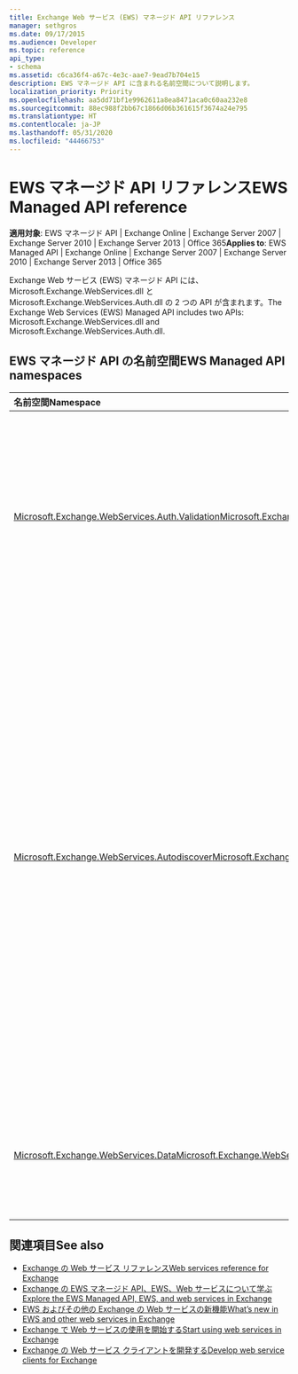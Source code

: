 ```yaml
---
title: Exchange Web サービス (EWS) マネージド API リファレンス
manager: sethgros
ms.date: 09/17/2015
ms.audience: Developer
ms.topic: reference
api_type:
- schema
ms.assetid: c6ca36f4-a67c-4e3c-aae7-9ead7b704e15
description: EWS マネージド API に含まれる名前空間について説明します。
localization_priority: Priority
ms.openlocfilehash: aa5dd71bf1e9962611a8ea8471aca0c60aa232e8
ms.sourcegitcommit: 88ec988f2bb67c1866d06b361615f3674a24e795
ms.translationtype: HT
ms.contentlocale: ja-JP
ms.lasthandoff: 05/31/2020
ms.locfileid: "44466753"
---
```

# <a name="ews-managed-api-reference"></a><span data-ttu-id="0cc76-103">EWS マネージド API リファレンス</span><span class="sxs-lookup"><span data-stu-id="0cc76-103">EWS Managed API reference</span></span>

<span data-ttu-id="0cc76-104">**適用対象**: EWS マネージド API | Exchange Online | Exchange Server 2007 | Exchange Server 2010 | Exchange Server 2013 | Office 365</span><span class="sxs-lookup"><span data-stu-id="0cc76-104">**Applies to**: EWS Managed API | Exchange Online | Exchange Server 2007 | Exchange Server 2010 | Exchange Server 2013 | Office 365</span></span>

<span data-ttu-id="0cc76-105">Exchange Web サービス (EWS) マネージド API には、Microsoft.Exchange.WebServices.dll と Microsoft.Exchange.WebServices.Auth.dll の 2 つの API が含まれます。</span><span class="sxs-lookup"><span data-stu-id="0cc76-105">The Exchange Web Services (EWS) Managed API includes two APIs: Microsoft.Exchange.WebServices.dll and Microsoft.Exchange.WebServices.Auth.dll.</span></span>

## <a name="ews-managed-api-namespaces"></a><span data-ttu-id="0cc76-106">EWS マネージド API の名前空間</span><span class="sxs-lookup"><span data-stu-id="0cc76-106">EWS Managed API namespaces</span></span>

|<span data-ttu-id="0cc76-107">名前空間</span><span class="sxs-lookup"><span data-stu-id="0cc76-107">Namespace</span></span> |<span data-ttu-id="0cc76-108">説明</span><span class="sxs-lookup"><span data-stu-id="0cc76-108">Description</span></span> |
|:---------|:-----------|
|[<span data-ttu-id="0cc76-109">Microsoft.Exchange.WebServices.Auth.Validation</span><span class="sxs-lookup"><span data-stu-id="0cc76-109">Microsoft.Exchange.WebServices.Auth.Validation</span></span>](https://docs.microsoft.com/dotnet/api/microsoft.exchange.webservices.auth.validation?view=exchange-ews-api) |<span data-ttu-id="0cc76-110">Exchange サーバーから送信されたユーザー ID のトークンの検証に使用されるタイプとメソッドが含まれています。</span><span class="sxs-lookup"><span data-stu-id="0cc76-110">Contains types and methods that are used to validate user identity tokens sent from an Exchange server.</span></span> <span data-ttu-id="0cc76-111">Microsoft.Exchange.WebServices.Auth.Validation 名前空間は、Exchange Online および Exchange Server 2013 以降のバージョンの Exchange を対象とするクライアントに適用されます。</span><span class="sxs-lookup"><span data-stu-id="0cc76-111">The Microsoft.Exchange.WebServices.Auth.Validation namespace is applicable to clients that target Exchange Online and versions of Exchange starting with Exchange Server 2013.</span></span> <span data-ttu-id="0cc76-112">この名前空間は、Microsoft.Exchange.WebServices.Auth.dll API に含まれています。</span><span class="sxs-lookup"><span data-stu-id="0cc76-112">This namespace is included in the Microsoft.Exchange.WebServices.Auth.dll API.</span></span>|
|[<span data-ttu-id="0cc76-113">Microsoft.Exchange.WebServices.Autodiscover</span><span class="sxs-lookup"><span data-stu-id="0cc76-113">Microsoft.Exchange.WebServices.Autodiscover</span></span>](https://docs.microsoft.com/dotnet/api/microsoft.exchange.webservices.autodiscover?view=exchange-ews-api)|<span data-ttu-id="0cc76-114">Exchange Server によってホストされる自動検出サービスとの通信に使用されるタイプが含まれています。</span><span class="sxs-lookup"><span data-stu-id="0cc76-114">Contains types that are used to communicate with the Autodiscover service that is hosted by an Exchange Server.</span></span> <span data-ttu-id="0cc76-115">Active Directory Domain Services (AD DS) でサービス接続ポイント オブジェクトを検索する際にも、この名前空間を使用します。</span><span class="sxs-lookup"><span data-stu-id="0cc76-115">This namespace is also used to look up service connection point objects in Active Directory Doman Services (AD DS).</span></span> <span data-ttu-id="0cc76-116">自動検出サービスは EWS クライアントに構成情報を提供します。</span><span class="sxs-lookup"><span data-stu-id="0cc76-116">The Autodiscover services provide configuration information to EWS clients.</span></span> <span data-ttu-id="0cc76-117">これにより、クライアントは該当するサービスの URL を対象にすることができます。</span><span class="sxs-lookup"><span data-stu-id="0cc76-117">This enables the clients to target the appropriate service URL.</span></span><br/><br/><span data-ttu-id="0cc76-118">クライアントがドメインに結合されている場合、あるいは Exchange Server 2010 で導入された SOAP 自動検出エンドポイントである場合は、この名前空間の機能を活用して、Microsoft Exchange Server 2007 で導入された POX 自動検出サービスを適用対象とし、サービス接続ポイント オブジェクトの検索を行うことができます。</span><span class="sxs-lookup"><span data-stu-id="0cc76-118">The namespace functionality can be used to target the POX Autodiscover service introduced in Microsoft Exchange Server 2007, the service connection point object lookup if the client is domain joined, or the SOAP Autodiscover endpoint introduced in Exchange Server 2010.</span></span> <span data-ttu-id="0cc76-119">この名前空間の主なタイプは [AutodiscoverService クラス](https://docs.microsoft.com/dotnet/api/microsoft.exchange.webservices.autodiscover.autodiscoverservice?view=exchange-ews-api)になります。</span><span class="sxs-lookup"><span data-stu-id="0cc76-119">The main type in this namespace is the [AutodiscoverService class](https://docs.microsoft.com/dotnet/api/microsoft.exchange.webservices.autodiscover.autodiscoverservice?view=exchange-ews-api).</span></span> <span data-ttu-id="0cc76-120">この名前空間は、Microsoft.Exchange.WebServices.dll API に含まれています。</span><span class="sxs-lookup"><span data-stu-id="0cc76-120">This namespace is included in the Microsoft.Exchange.WebServices.dll API.</span></span>|
|[<span data-ttu-id="0cc76-121">Microsoft.Exchange.WebServices.Data</span><span class="sxs-lookup"><span data-stu-id="0cc76-121">Microsoft.Exchange.WebServices.Data</span></span>](https://docs.microsoft.com/dotnet/api/microsoft.exchange.webservices.data?view=exchange-ews-api)| <span data-ttu-id="0cc76-122">EWS による Exchange サーバーとの通信に使用するタイプが含まれています。</span><span class="sxs-lookup"><span data-stu-id="0cc76-122">Contains types that are used to communicate with an Exchange server by means of EWS.</span></span> <span data-ttu-id="0cc76-123">この名前空間にはEWS マネージド API の中心的な機能が備わっています。</span><span class="sxs-lookup"><span data-stu-id="0cc76-123">This namespace provides the core EWS Managed API functionality.</span></span> <span data-ttu-id="0cc76-124">この名前空間の主なタイプは [ExchangeService クラス](https://docs.microsoft.com/dotnet/api/microsoft.exchange.webservices.data.exchangeservice?view=exchange-ews-api)になります。</span><span class="sxs-lookup"><span data-stu-id="0cc76-124">The main type in this namespace is the [ExchangeService class](https://docs.microsoft.com/dotnet/api/microsoft.exchange.webservices.data.exchangeservice?view=exchange-ews-api).</span></span>|

## <a name="see-also"></a><span data-ttu-id="0cc76-125">関連項目</span><span class="sxs-lookup"><span data-stu-id="0cc76-125">See also</span></span>

- [<span data-ttu-id="0cc76-126">Exchange の Web サービス リファレンス</span><span class="sxs-lookup"><span data-stu-id="0cc76-126">Web services reference for Exchange</span></span>](web-services-reference-for-exchange.md)
- [<span data-ttu-id="0cc76-127">Exchange の EWS マネージド API、EWS、Web サービスについて学ぶ</span><span class="sxs-lookup"><span data-stu-id="0cc76-127">Explore the EWS Managed API, EWS, and web services in Exchange</span></span>](../exchange-web-services/explore-the-ews-managed-api-ews-and-web-services-in-exchange.md)
- [<span data-ttu-id="0cc76-128">EWS およびその他の Exchange の Web サービスの新機能</span><span class="sxs-lookup"><span data-stu-id="0cc76-128">What’s new in EWS and other web services in Exchange</span></span>](../exchange-web-services/whats-new-in-ews-and-other-web-services-in-exchange.md)
- [<span data-ttu-id="0cc76-129">Exchange で Web サービスの使用を開始する</span><span class="sxs-lookup"><span data-stu-id="0cc76-129">Start using web services in Exchange</span></span>](../exchange-web-services/start-using-web-services-in-exchange.md)
- [<span data-ttu-id="0cc76-130">Exchange の Web サービス クライアントを開発する</span><span class="sxs-lookup"><span data-stu-id="0cc76-130">Develop web service clients for Exchange</span></span>](../exchange-web-services/develop-web-service-clients-for-exchange.md)

